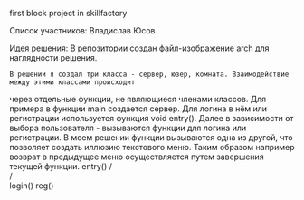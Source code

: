 first block project in skillfactory

Список участников: Владислав Юсов

Идея решения:
    В репозитории создан файл-изображение arch для наглядности решения.

    В решении я создал три класса - сервер, юзер, комната. Взаимодействие между этими классами происходит
через отдельные функции, не являющиеся членами классов.
    Для примера в функции main создается сервер. Для логина в нём или регистрации используется
функция void entry(). Далее в зависимости от выбора пользователя - вызываются функции для логина или регистрации.
    В моем решении функции вызываются одна из другой, что позволяет создать иллюзию текстового меню. Таким образом
например возврат в предыдущее меню осуществляется путем завершения текущей функции.
    entry()
    /     \
   /       \
login()   reg()
